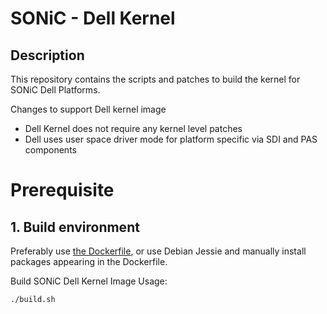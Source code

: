 # SONiC - Dell Kernel

## Description
This repository contains the scripts and patches to build the kernel for SONiC Dell Platforms.

Changes to support Dell kernel image
* Dell Kernel does not require any kernel level patches
* Dell uses user space driver mode for platform specific
via SDI and PAS components

# Prerequisite
## 1. Build environment
Preferably use [the Dockerfile](https://stash.force10networks.com/projects/AR/repos/sonic-build-tools/browse/scripts/sonic_build_Dockerfile), or use Debian Jessie and manually install packages appearing in the Dockerfile.

Build SONiC Dell Kernel Image
Usage:

    ./build.sh

